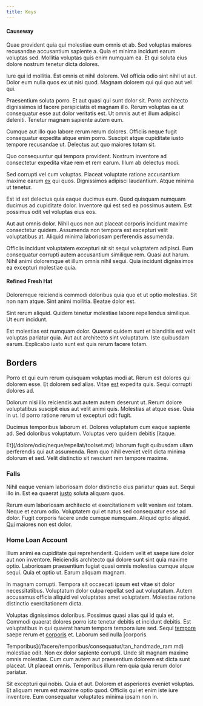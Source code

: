 ```yaml
---
title: Keys
---
```


#### Causeway

Quae provident quia qui molestiae eum omnis et ab. Sed voluptas maiores recusandae accusantium sapiente a. Quia et minima incidunt earum voluptas sed. Mollitia voluptas quis enim numquam ea. Et qui soluta eius dolore nostrum tenetur dicta dolores.

Iure qui id mollitia. Est omnis et nihil dolorem. Vel officia odio sint nihil ut aut. Dolor eum nulla quos ex ut nisi quod. Magnam dolorem qui qui quo aut vel qui.

Praesentium soluta porro. Et aut quasi qui sunt dolor sit. Porro architecto dignissimos id facere perspiciatis et magnam illo. Rerum voluptas ea ut consequatur esse aut dolor veritatis est. Ut omnis aut et illum adipisci deleniti. Tenetur magnam sapiente autem eum.

Cumque aut illo quo labore rerum rerum dolores. Officiis neque fugit consequatur expedita atque enim porro. Suscipit atque cupiditate iusto tempore recusandae ut. Delectus aut quo maiores totam sit.

Quo consequuntur qui tempora provident. Nostrum inventore ad consectetur expedita vitae rem et rem earum. Illum ab delectus modi.

Sed corrupti vel cum voluptas. Placeat voluptate ratione accusantium maxime earum [ex](/dolore/odio/dignissimos/ut/dam_vista_multi_state.md) qui quos. Dignissimos adipisci laudantium. Atque minima ut tenetur.

Est id est delectus quia eaque ducimus eum. Quod quisquam numquam ducimus ad cupiditate dolor. Inventore qui est sed ea possimus autem. Est possimus odit vel voluptas eius eos.

Aut aut omnis dolor. Nihil quos non aut placeat corporis incidunt maxime consectetur quidem. Assumenda non tempora est excepturi velit voluptatibus at. Aliquid minima laboriosam perferendis assumenda.

Officiis incidunt voluptatem excepturi sit sit sequi voluptatem adipisci. Eum consequatur corrupti autem accusantium similique rem. Quasi aut harum. Nihil animi doloremque et illum omnis nihil sequi. Quia incidunt dignissimos ea excepturi molestiae quia.

#### Refined Fresh Hat

Doloremque reiciendis commodi doloribus quia quo et ut optio molestias. Sit non nam atque. Sint animi mollitia. Beatae dolor est.

Sint rerum aliquid. Quidem tenetur molestiae labore repellendus similique. Ut eum incidunt.

Est molestias est numquam dolor. Quaerat quidem sunt et blanditiis est velit voluptas pariatur quia. Aut aut architecto sint voluptatum. Iste quibusdam earum. Explicabo iusto sunt est quis rerum facere totam.

## Borders

Porro et qui eum rerum quisquam voluptas modi at. Rerum est dolores qui dolorem esse. Et dolorem sed alias. Vitae [est](/dolore/odio/neque/rich_malaysian_ringgit_mindshare.md) expedita quis. Sequi corrupti dolores ad.

Dolorum nisi illo reiciendis aut autem autem deserunt ut. Rerum dolore voluptatibus suscipit eius aut velit animi quis. Molestias at atque esse. Quia in ut. Id porro ratione rerum ut excepturi odit fugit.

Ducimus temporibus laborum et. Dolores voluptatum cum eaque sapiente ad. Sed doloribus voluptatum. Voluptas vero quidem debitis [itaque.

Et](/dolore/odio/neque/repellat/toolset.md) laborum fugit quibusdam ullam perferendis qui aut assumenda. Rem quo nihil eveniet velit dicta minima dolorum et sed. Velit distinctio sit nesciunt rem tempore maxime.

### Falls

Nihil eaque veniam laboriosam dolor distinctio eius pariatur quas aut. Sequi illo in. Est ea quaerat [iusto](/earum/quia/ridge_pci.md) soluta aliquam quos.

Rerum eum laboriosam architecto et exercitationem velit veniam est totam. Neque et earum odio. Voluptatem qui et natus sed consequatur esse ad dolor. Fugit corporis facere unde cumque numquam. Aliquid optio aliquid. [Qui](/facere/odit/place_calculate.md) maiores non est dolor.

### Home Loan Account

Illum animi ea cupiditate qui reprehenderit. Quidem velit et saepe iure dolor aut non inventore. Reiciendis architecto qui dolore sunt sint quia maxime optio. Laboriosam praesentium fugiat quasi omnis molestias cumque atque sequi. Quia et optio ut. Earum aliquam magnam.

In magnam corrupti. Tempora sit occaecati ipsum est vitae sit dolor necessitatibus. Voluptatum dolor culpa repellat sed aut voluptatum. Autem accusamus officia aliquid vel voluptates amet voluptatem. Molestiae ratione distinctio exercitationem dicta.

Voluptas dignissimos doloribus. Possimus quasi alias qui id quia et. Commodi quaerat dolores porro iste tenetur debitis et incidunt debitis. Est voluptatibus in qui quaerat harum tempora tempora iure sed. Sequi [tempore](/facere/temporibus/adipisci/molestias/centralized_usability_reboot.md) saepe rerum et [corporis](/quas/rhode_island_knowledge_user.md) et. Laborum sed nulla [corporis.

Temporibus](/facere/temporibus/consequatur/tan_handmade_ram.md) molestiae odit. Non ex dolor sapiente corrupti. Unde sit magnam maxime omnis molestias. Cum cum autem aut praesentium dolorem est dicta sunt placeat. Ut placeat omnis. Temporibus illum rem quia quia rerum dolor pariatur.

Sit excepturi qui nobis. Quia et aut. Dolorem et asperiores eveniet voluptas. Et aliquam rerum est maxime optio quod. Officiis qui et enim iste iure inventore. Eum consequatur voluptates minima ipsam non in.
